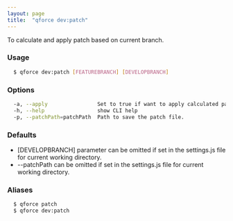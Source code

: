 ```yaml
---
layout: page
title:  "qforce dev:patch"
---
```


To calculate and apply patch based on current branch. 

### Usage

```bash
  $ qforce dev:patch [FEATUREBRANCH] [DEVELOPBRANCH]
```

### Options

```bash
  -a, --apply                Set to true if want to apply calculated patch to current branch.
  -h, --help                 show CLI help
  -p, --patchPath=patchPath  Path to save the patch file.
```

### Defaults

- [DEVELOPBRANCH] parameter can be omitted if set in the settings.js file for current working directory.
- --patchPath can be omitted if set in the settings.js file for current working directory.

### Aliases

```bash
  $ qforce patch
  $ qforce dev:patch
```